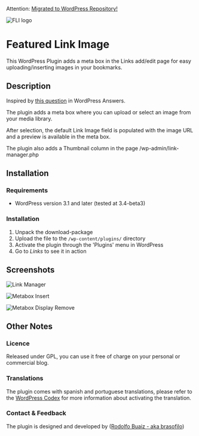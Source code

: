 Attention: [Migrated to WordPress Repository!](http://wordpress.org/extend/plugins/featured-link-image/)

![FLI logo](https://github.com/brasofilo/featured-link-image/raw/master/logo.png)

# Featured Link Image
This WordPress Plugin adds a meta box in the Links add/edit page for easy uploading/inserting images in your bookmarks.

## Description
Inspired by [this question](http://wordpress.stackexchange.com/questions/44902/uploading-images-for-links) in WordPress Answers.

The plugin adds a meta box where you can upload or select an image from your media library.

After selection, the default Link Image field is populated with the image URL and a preview is available in the meta box.

The plugin also adds a Thumbnail column in the page /wp-admin/link-manager.php

## Installation
### Requirements
* WordPress version 3.1 and later (tested at 3.4-beta3)

### Installation
1. Unpack the download-package
1. Upload the file to the `/wp-content/plugins/` directory
1. Activate the plugin through the 'Plugins' menu in WordPress
1. Go to *Links* to see it in action


## Screenshots
![Link Manager](https://github.com/brasofilo/featured-link-image/raw/master/screenshot-1.png)

![Metabox Insert](https://github.com/brasofilo/featured-link-image/raw/master/screenshot-2.png)

![Metabox Display Remove](https://github.com/brasofilo/featured-link-image/raw/master/screenshot-3.png)


## Other Notes
### Licence
Released under GPL, you can use it free of charge on your personal or commercial blog. 

### Translations
The plugin comes with spanish and portuguese translations, please refer to the [WordPress Codex](http://codex.wordpress.org/Installing_WordPress_in_Your_Language "Installing WordPress in Your Language") for more information about activating the translation.

### Contact & Feedback
The plugin is designed and developed by ([Rodolfo Buaiz - aka brasofilo](http://rodbuaiz.com))